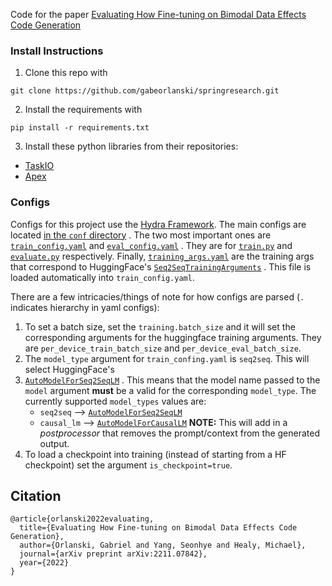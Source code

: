 Code for the paper [Evaluating How Fine-tuning on Bimodal Data Effects Code Generation](https://arxiv.org/abs/2211.07842)

### Install Instructions

1. Clone this repo with

```shell
git clone https://github.com/gabeorlanski/springresearch.git
```

2. Install the requirements with

```shell
pip install -r requirements.txt
```

3. Install these python libraries from their repositories:

* [TaskIO](https://github.com/gabeorlanski/taskio)
* [Apex](https://github.com/NVIDIA/apex)

### Configs

Configs for this project use
the [Hydra Framework](https://github.com/facebookresearch/hydra). The main
configs are located
[in the `conf` directory](https://github.com/gabeorlanski/springresearch/tree/main/conf)
. The two most important ones are
[`train_config.yaml`](https://github.com/gabeorlanski/springresearch/blob/main/conf/train_config.yaml)
and
[`eval_config.yaml`](https://github.com/gabeorlanski/springresearch/blob/main/conf/eval_config.yaml)
. They are for
[`train.py`](https://github.com/gabeorlanski/springresearch/blob/main/train.py)
and
[`evaluate.py`](https://github.com/gabeorlanski/springresearch/blob/main/evaluate.py)
respectively. Finally,
[`training_args.yaml`](https://github.com/gabeorlanski/springresearch/blob/main/conf/training_args.yaml)
are the training args that correspond to HuggingFace's
[`Seq2SeqTrainingArguments`](https://huggingface.co/docs/transformers/main_classes/trainer#transformers.Seq2SeqTrainingArguments)
. This file is loaded automatically into `train_config.yaml`.

There are a few intricacies/things of note for how configs are parsed (`.`
indicates hierarchy in yaml configs):

1. To set a batch size, set the `training.batch_size` and it will set the
   corresponding arguments for the huggingface training arguments. They
   are `per_device_train_batch_size`
   and `per_device_eval_batch_size`.
2. The `model_type` argument for `train_confing.yaml` is `seq2seq`. This will
   select HuggingFace's
3. [`AutoModelForSeq2SeqLM`](https://huggingface.co/docs/transformers/model_doc/auto#transformers.AutoModelForSeq2SeqLM)
   . This means that the model name passed to the `model` argument __must__ be a
   valid for the corresponding `model_type`. The currently
   supported `model_types` values are:
    * `seq2seq`
      --> [`AutoModelForSeq2SeqLM`](https://huggingface.co/docs/transformers/model_doc/auto#transformers.AutoModelForSeq2SeqLM)
    * `causal_lm`
      --> [`AutoModelForCausalLM`](https://huggingface.co/docs/transformers/model_doc/auto#transformers.AutoModelForCausalLM) 
    **NOTE:** This will add in a _postprocessor_ that removes the prompt/context
      from the generated output.
4. To load a checkpoint into training  (instead of starting from a HF
   checkpoint) set the argument `is_checkpoint=true`.
   
## Citation
```
@article{orlanski2022evaluating,
  title={Evaluating How Fine-tuning on Bimodal Data Effects Code Generation},
  author={Orlanski, Gabriel and Yang, Seonhye and Healy, Michael},
  journal={arXiv preprint arXiv:2211.07842},
  year={2022}
}
```
